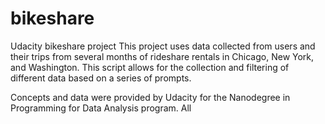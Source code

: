 # bikeshare
Udacity bikeshare project
This project uses data collected from users and their trips from several months of rideshare rentals in Chicago, New York, and Washington.
This script allows for the collection and filtering of different data based on a series of prompts.

Concepts and data were provided by Udacity for the Nanodegree in Programming for Data Analysis program. All 
